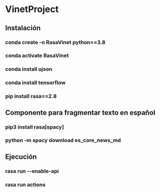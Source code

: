 # VinetProject
## Instalación
### conda create -n RasaVinet python==3.8
### conda activate RasaVinet 
### conda install ujson
### conda install tensorflow
### pip install rasa==2.8

## Componente para fragmentar texto en español
### pip3 install rasa[spacy]
### python -m spacy download es_core_news_md

## Ejecución
### rasa run --enable-api
### rasa run actions

